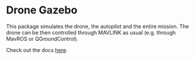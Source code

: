 # Drone Gazebo

This package simulates the drone, the autopilot and the entire mission. The
drone can be then controlled through MAVLINK as usual (e.g. through MavROS or
QGroundControl).

Check out the docs
[here](https://drone.mcgillrobotics.com/packages/simulation).

